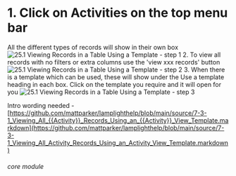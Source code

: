 # 1. Click on Activities on the top menu bar

All the different types of records will show in their own box
![25.1 Viewing Records in a Table Using a Template - step 1](25.1_Viewing_Records_in_a_Table_Using_a_Template_im_1.png)
2. To view all records with no filters or extra columns use the &#039;view xxx records&#039; button
![25.1 Viewing Records in a Table Using a Template - step 2](25.1_Viewing_Records_in_a_Table_Using_a_Template_im_2.png)
3. When there is a template which can be used, these will show under the Use a template heading in each box. Click on the template you require and it will open for you
![25.1 Viewing Records in a Table Using a Template - step 3](25.1_Viewing_Records_in_a_Table_Using_a_Template_im_3.png)

Intro wording needed - [https://github.com/mattparker/lamplighthelp/blob/main/source/7-3-1_Viewing_All_{{Activity}}_Records_Using_an_{{Activity}}_View_Template.markdown](https://github.com/mattparker/lamplighthelp/blob/main/source/7-3-1_Viewing_All_Activity_Records_Using_an_Activity_View_Template.markdown)


###### core module